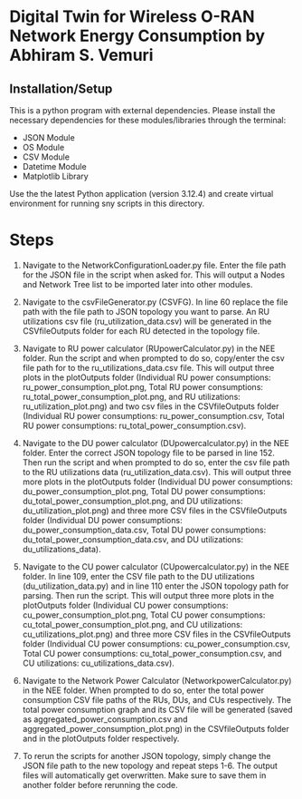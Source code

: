 # Digital Twin for Wireless O-RAN Network Energy Consumption by Abhiram S. Vemuri

## Installation/Setup

This is a python program with external dependencies. Please install the necessary dependencies for these modules/libraries through the terminal:

- JSON Module 
- OS Module
- CSV Module
- Datetime Module
- Matplotlib Library


Use the the latest Python application (version 3.12.4) and create virtual environment for running
sny scripts in this directory.

# Steps 

1) Navigate to the NetworkConfigurationLoader.py file. Enter the file path for the JSON file in the script when asked for. This will output a Nodes and Network Tree list to be imported later into other modules.

2) Navigate to the csvFileGenerator.py (CSVFG). In line 60 replace the file path with the file path to JSON topology you want to parse. An RU utilizations csv file (ru_utilization_data.csv) will be generated in the CSVfileOutputs folder for each RU detected in the topology file.

3) Navigate to RU power calculator (RUpowerCalculator.py) in the NEE folder. Run the script and when prompted to do so, copy/enter the csv file path for to the ru_utilizations_data.csv file. This will output three plots in the plotOutputs folder (Individual RU power consumptions: ru_power_consumption_plot.png, Total RU power consumptions: ru_total_power_consumption_plot.png, and RU utilizations: ru_utilization_plot.png) and two csv files in the CSVfileOutputs folder (Individual RU power consumptions: ru_power_consumption.csv, Total RU power consumptions: ru_total_power_consumption.csv). 

4) Navigate to the DU power calculator (DUpowercalculator.py) in the NEE folder. Enter the correct JSON topology file to be parsed in line 152. Then run the script and when prompted to do so, enter the csv file path to the RU utilizations data (ru_utilization_data.csv). This will output three more plots in the plotOutputs folder (Individual DU power consumptions: du_power_consumption_plot.png, Total DU power consumptions: du_total_power_consumption_plot.png, and DU utilizations: du_utilization_plot.png) and three more CSV files in the CSVfileOutputs folder (Individual DU power consumptions: du_power_consumption_data.csv, Total DU power consumptions: du_total_power_consumption_data.csv, and DU utilizations: du_utilizations_data).

5) Navigate to the CU power calculator (CUpowercalculator.py) in the NEE folder. In line 109, enter the CSV file path to the DU utilizations (du_utilization_data.py) and in line 110 enter the JSON topology path for parsing. Then run the script. This will output three more plots in the plotOutputs folder (Individual CU power consumptions: cu_power_consumption_plot.png, Total CU power consumptions: cu_total_power_consumption_plot.png, and CU utilizations: cu_utilizations_plot.png) and three more CSV files in the CSVfileOutputs folder (Individual CU power consumptions: cu_power_consumption.csv, Total CU power consumptions: cu_total_power_consumption.csv, and CU utilizations: cu_utilizations_data.csv).

6) Navigate to the Network Power Calculator (NetworkpowerCalculator.py) in the NEE folder. When prompted to do so, enter the total power consumption CSV file paths of the RUs, DUs, and CUs respectively. The total power consumption graph and its CSV file will be generated (saved as aggregated_power_consumption.csv and aggregated_power_consumption_plot.png) in the CSVfileOutputs folder and in the plotOutputs folder respectively. 

7) To rerun the scripts for another JSON topology, simply change the JSON file path to the new topology and repeat steps 1-6. The output files will automatically get overwritten. Make sure to save them in another folder before rerunning the code. 